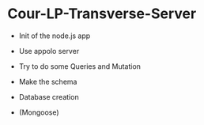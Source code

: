 # Cour-LP-Transverse-Server

- Init of the node.js app

- Use appolo server

- Try to do some Queries and Mutation

- Make the schema

- Database creation 

- (Mongoose)
